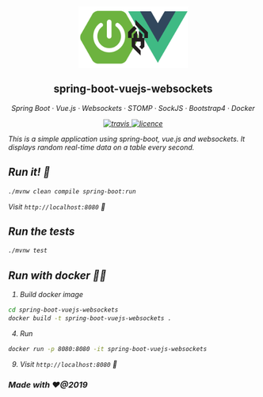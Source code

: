 <p align="center">
	<img align="center" src="spring-boot-vuejs-ws.png"/>
</p>


<h2 align="center">spring-boot-vuejs-websockets</h2>

<p align="center">
  <em>
  Spring Boot
  · Vue.js
  · Websockets
  · STOMP
  · SockJS
  · Bootstrap4
  · Docker
</p>

<p align="center"> 
  <a href="https://travis-ci.com/jasrodis/spring-boot-vuejs-websockets">
    <img alt="travis" src="https://img.shields.io/travis/jasrodis/spring-boot-vuejs-websockets.svg?style=flat-square">
  <a href="https://opensource.org/licenses/MIT">
    <img alt="licence" src="https://img.shields.io/badge/License-MIT-yellow.svg?style=flat-square">
  </a>
</p>

This is a simple application using spring-boot, vue.js and websockets.
It displays random real-time data on a table every second.




## Run it! 🏃
```sh
./mvnw clean compile spring-boot:run
```
Visit `http://localhost:8080` 🙏

## Run the tests
```sh
./mvnw test
```



## Run with docker 🏃🐳
1. Build docker image

```sh
cd spring-boot-vuejs-websockets
docker build -t spring-boot-vuejs-websockets .
```
4. Run 

```sh
docker run -p 8080:8080 -it spring-boot-vuejs-websockets
```
9. Visit `http://localhost:8080` 🙏

### Made with ❤️@2019

